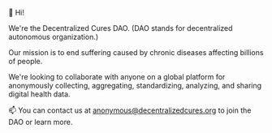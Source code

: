 👋 Hi! 

We're the Decentralized Cures DAO.  (DAO stands for decentralized autonomous organization.)  

Our mission is to end suffering caused by chronic diseases affecting billions of people. 

We're looking to collaborate with anyone on a global platform for anonymously 
collecting, aggregating, standardizing, analyzing, and sharing digital health data. 

📫 You can contact us at anonymous@decentralizedcures.org to join the DAO or learn more. 

<!---
decentralizedcures/decentralizedcures is a ✨ special ✨ repository because its `README.md` (this file) appears on your GitHub profile.
You can click the Preview link to take a look at your changes.
--->
